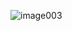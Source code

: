 
![image003](https://user-images.githubusercontent.com/70329389/208633885-da4e4da7-ce0a-4c7e-8af4-12816ee94a18.jpg)
